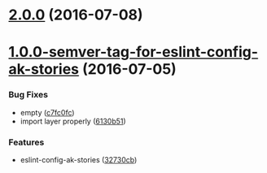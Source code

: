 <a name="2.0.0"></a>
# [2.0.0](https://aui-team-bot/https://bitbucket.org/atlassian/atlaskit/compare/1.0.0-semver-tag-for-eslint-config-ak-stories...v2.0.0) (2016-07-08)



<a name="1.0.0-semver-tag-for-eslint-config-ak-stories"></a>
# [1.0.0-semver-tag-for-eslint-config-ak-stories](https://aui-team-bot/https://bitbucket.org/atlassian/atlaskit/compare/6130b51...1.0.0-semver-tag-for-eslint-config-ak-stories) (2016-07-05)


### Bug Fixes

* empty ([c7fc0fc](https://aui-team-bot/https://bitbucket.org/atlassian/atlaskit/commits/c7fc0fc))
* import layer properly ([6130b51](https://aui-team-bot/https://bitbucket.org/atlassian/atlaskit/commits/6130b51))


### Features

* eslint-config-ak-stories ([32730cb](https://aui-team-bot/https://bitbucket.org/atlassian/atlaskit/commits/32730cb))



